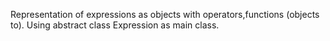 Representation of expressions as objects with operators,functions (objects to).
Using abstract class Expression as main class.
